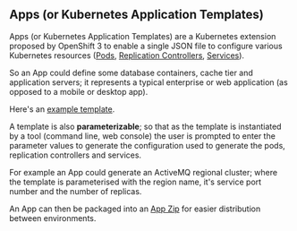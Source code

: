 ## Apps (or Kubernetes Application Templates)

Apps (or Kubernetes Application Templates) are a Kubernetes extension proposed by OpenShift 3 to enable a single JSON file to configure various Kubernetes resources ([Pods](pods.html), [Replication Controllers](replicationControllers.html), [Services](services.html)). 

So an App could define some database containers, cache tier and application servers; it represents a typical enterprise or web application (as opposed to a mobile or desktop app).

Here's an [example template](https://github.com/openshift/origin/blob/master/api/examples/template.json). 

A template is also **parameterizable**; so that as the template is instantiated by a tool (command line, web console) the user is prompted to enter the parameter values to generate the configuration used to generate the pods, replication controllers and services. 

For example an App could generate an ActiveMQ regional cluster; where the template is parameterised with the region name, it's service port number and the number of replicas.

An App can then be packaged into an [App Zip](appzip.html) for easier distribution between environments.

